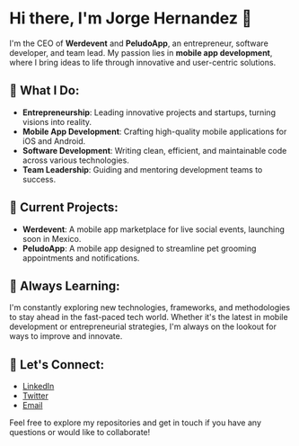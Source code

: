 # Hi there, I'm Jorge Hernandez 👋

I'm the CEO of **Werdevent** and **PeludoApp**, an entrepreneur, software developer, and team lead. My passion lies in **mobile app development**, where I bring ideas to life through innovative and user-centric solutions.

## 🚀 What I Do:
- **Entrepreneurship**: Leading innovative projects and startups, turning visions into reality.
- **Mobile App Development**: Crafting high-quality mobile applications for iOS and Android.
- **Software Development**: Writing clean, efficient, and maintainable code across various technologies.
- **Team Leadership**: Guiding and mentoring development teams to success.

## 💼 Current Projects:
- **Werdevent**: A mobile app marketplace for live social events, launching soon in Mexico.
- **PeludoApp**: A mobile app designed to streamline pet grooming appointments and notifications.

## 🌱 Always Learning:
I'm constantly exploring new technologies, frameworks, and methodologies to stay ahead in the fast-paced tech world. Whether it's the latest in mobile development or entrepreneurial strategies, I'm always on the lookout for ways to improve and innovate.

## 💬 Let's Connect:
- [LinkedIn](https://www.linkedin.com)
- [Twitter](https://twitter.com)
- [Email](mailto:your.email@example.com)

Feel free to explore my repositories and get in touch if you have any questions or would like to collaborate!
